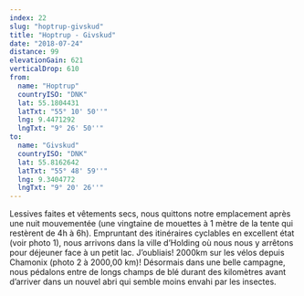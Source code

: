 ```yaml
---
index: 22
slug: "hoptrup-givskud"
title: "Hoptrup - Givskud"
date: "2018-07-24"
distance: 99
elevationGain: 621
verticalDrop: 610
from:
  name: "Hoptrup"
  countryISO: "DNK"
  lat: 55.1804431
  latTxt: "55° 10' 50''"
  lng: 9.4471292
  lngTxt: "9° 26' 50''"
to:
  name: "Givskud"
  countryISO: "DNK"
  lat: 55.8162642
  latTxt: "55° 48' 59''"
  lng: 9.3404772
  lngTxt: "9° 20' 26''"
---
```


Lessives faites et vêtements secs, nous quittons notre emplacement après une nuit mouvementée (une vingtaine de mouettes à 1 mètre de la tente qui restèrent de 4h à 6h). Empruntant des itinéraires cyclables en excellent état (voir photo 1), nous arrivons dans la ville d’Holding où nous nous y arrêtons pour déjeuner face à un petit lac. J’oubliais! 2000km sur les vélos depuis Chamonix (photo 2 à 2000,00 km)! Désormais dans une belle campagne, nous pédalons entre de longs champs de blé durant des kilomètres avant d’arriver dans un nouvel abri qui semble moins envahi par les insectes.
